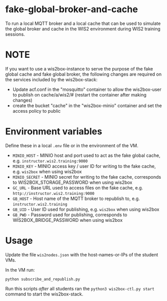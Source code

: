 # fake-global-broker-and-cache

To run a local MQTT broker and a local cache that can be used to simulate the global broker and cache in the WIS2 environment during WIS2 training sessions.

# NOTE

If you want to use a wis2box-instance to serve the purpose of the fake global cache and fake global broker, the following changes are required on the services included by the wis2box-stack:

* Update acf.conf in the "mosquitto" container to allow the wis2box-user to publish on cache/a/wis2/# (restart the container after making changes)
* create the bucket "cache" in the "wis2box-minio" container and set the access policy to public

# Environment variables

Define these in a local ``.env`` file or in the environment of the VM.

* ``MINIO_HOST`` - MINIO host and port used to act as the fake global cache, e.g. ``instructor.wis2.training:9000`` 
* ``MINIO_KEY``  - MINIO access key / user ID for writing to the fake cache, e.g. ``wis2box`` when using wis2box
* ``MINIO_SECRET`` - MINIO secret for writing to the fake cache, corresponds to WIS2BOX_STORAGE_PASSWORD when using wis2box
* ``GC_URL`` - Base URL used to access files on the fake cache, e.g.  ``http://instructor.wis2.training:9000``
* ``GB_HOST`` - Host name of the MQTT broker to republish to, e.g. ``instructor.wis2.training``
* ``GB_UID`` - User ID used for publishing, e.g. ``wis2box`` when using wis2box
* ``GB_PWD`` - Password used for publishing, corresponds to WIS2BOX_BRIDGE_PASSWORD when using wis2box

# Usage

Update the file ``wis2nodes.json`` with the host-names-or-IPs of the student VMs.

In the VM run:

``python subscribe_and_republish.py``

Run this scripts *after* all students ran the `python3 wis2box-ctl.py start` command to start the wis2box-stack. 
